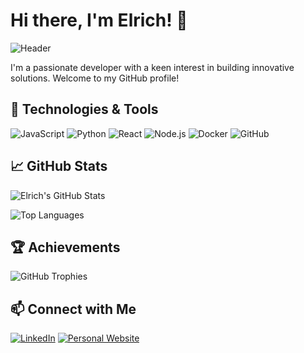 # Hi there, I'm Elrich! 👋

![Header](./your-header-image-name.png)

I'm a passionate developer with a keen interest in building innovative solutions. Welcome to my GitHub profile!

## 🔧 Technologies & Tools

![JavaScript](https://img.shields.io/badge/-JavaScript-F7DF1E?logo=javascript&logoColor=black&style=flat-square)
![Python](https://img.shields.io/badge/-Python-3776AB?logo=python&logoColor=white&style=flat-square)
![React](https://img.shields.io/badge/-React-61DAFB?logo=react&logoColor=black&style=flat-square)
![Node.js](https://img.shields.io/badge/-Node.js-339933?logo=node.js&logoColor=white&style=flat-square)
![Docker](https://img.shields.io/badge/-Docker-2496ED?logo=docker&logoColor=white&style=flat-square)
![GitHub](https://img.shields.io/badge/-GitHub-181717?logo=github&logoColor=white&style=flat-square)

## 📈 GitHub Stats

![Elrich's GitHub Stats](https://github-readme-stats.vercel.app/api?username=Elrich-Chen&show_icons=true&theme=radical)

![Top Languages](https://github-readme-stats.vercel.app/api/top-langs/?username=Elrich-Chen&layout=compact&theme=radical)

## 🏆 Achievements

![GitHub Trophies](https://github-profile-trophy.vercel.app/?username=Elrich-Chen&theme=onedark)

## 📫 Connect with Me

[![LinkedIn](https://img.shields.io/badge/-LinkedIn-0077B5?logo=linkedin&logoColor=white&style=flat-square)](https://www.linkedin.com/in/elrich-chen-188702304)
[![Personal Website](https://img.shields.io/badge/-Website-FF7139?logo=firefox&logoColor=white&style=flat-square)](https://elrich-chen.github.io/portfolio/)
